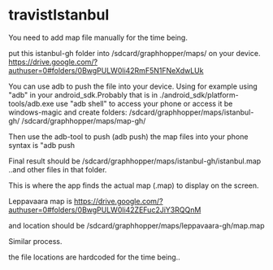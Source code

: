 travistIstanbul
===============

You need to add map file manually for the time being. 

put this istanbul-gh folder into /sdcard/graphhopper/maps/ on your device.
https://drive.google.com/?authuser=0#folders/0BwgPULW0li42RmF5N1FNeXdwLUk

You can use adb to push the file into your device. 
Using for example using "adb" in your android_sdk.Probably that is in
./android_sdk/platform-tools/adb.exe
use "adb shell" to access your phone or access it be windows-magic and
create folders:
/sdcard/graphhopper/maps/istanbul-gh/
/sdcard/graphhopper/maps/map-gh/

Then use the adb-tool to push (adb push) the map files into your phone
syntax is "adb push <local file> <remote location>

Final result should be 
/sdcard/graphhopper/maps/istanbul-gh/istanbul.map
..and other files in that folder.

This is where the app finds the actual map (.map) to display on the screen.

Leppavaara map is
https://drive.google.com/?authuser=0#folders/0BwgPULW0li42ZEFuc2JiY3RQQnM

and location should be 
/sdcard/graphhopper/maps/leppavaara-gh/map.map

Similar process.

the file locations are hardcoded for the time being..
